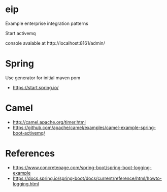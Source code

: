 # eip
Example enterprise integration patterns


Start activemq

console avalable at http://localhost:8161/admin/ 

# Spring
Use generator for initial maven pom
- https://start.spring.io/

# Camel
- http://camel.apache.org/timer.html
- https://github.com/apache/camel/examples/camel-example-spring-boot-activemq/



# References
- https://www.concretepage.com/spring-boot/spring-boot-logging-example
- https://docs.spring.io/spring-boot/docs/current/reference/html/howto-logging.html


